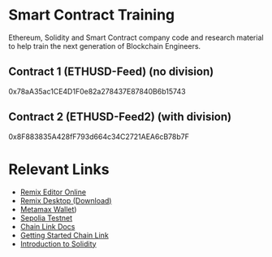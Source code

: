 # Smart Contract Training
Ethereum, Solidity and Smart Contract company code and research material to help train the next generation of Blockchain Engineers.

## Contract 1 (ETHUSD-Feed) (no division)
0x78aA35ac1CE4D1F0e82a278437E87840B6b15743

## Contract 2 (ETHUSD-Feed2) (with division)
0x8F883835A428fF793d664c34C2721AEA6cB78b7F

# Relevant Links
* [Remix Editor Online](https://remix.ethereum.org/)
* [Remix Desktop (Download)](https://github.com/ethereum/remix-desktop/releases)
* [Metamax Wallet](https://metamask.io/))
* [Sepolia Testnet](https://sepolia.etherscan.io/)
* [Chain Link Docs](https://docs.chain.link/)
* [Getting Started Chain Link](https://docs.chain.link/data-streams/getting-started)
* [Introduction to Solidity](https://docs.soliditylang.org/en/v0.8.25/introduction-to-smart-contracts.html)

